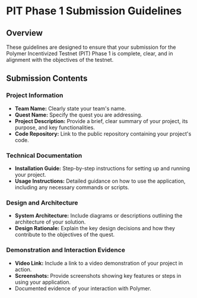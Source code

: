 # PIT Phase 1 Submission Guidelines

## Overview
These guidelines are designed to ensure that your submission for the Polymer Incentivized Testnet (PIT) Phase 1 is complete, clear, and in alignment with the objectives of the testnet.

## Submission Contents

### Project Information
- **Team Name:** Clearly state your team's name.
- **Quest Name:** Specify the quest you are addressing.
- **Project Description:** Provide a brief, clear summary of your project, its purpose, and key functionalities.
- **Code Repository:** Link to the public repository containing your project's code.


### Technical Documentation
- **Installation Guide:** Step-by-step instructions for setting up and running your project.
- **Usage Instructions:** Detailed guidance on how to use the application, including any necessary commands or scripts.

### Design and Architecture
- **System Architecture:** Include diagrams or descriptions outlining the architecture of your solution.
- **Design Rationale:** Explain the key design decisions and how they contribute to the objectives of the quest.

### Demonstration and Interaction Evidence
- **Video Link:** Include a link to a video demonstration of your project in action.
- **Screenshots:** Provide screenshots showing key features or steps in using your application.
- Documented evidence of your interaction with Polymer.
